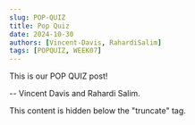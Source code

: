 ```yaml
---
slug: POP-QUIZ
title: Pop Quiz
date: 2024-10-30
authors: [Vincent-Davis, RahardiSalim]
tags: [POPQUIZ, WEEK07]
---
```


This is our POP QUIZ post!

-- Vincent Davis and Rahardi Salim.

<!--truncate-->

This content is hidden below the "truncate" tag.

